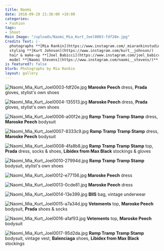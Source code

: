 ```yaml
---
title: Naomi
date: 2018-09-20 21:36:00 +10:00
categories:
- Fashion
tags:
- Shoot
Main Image: "/uploads/Naomi_Mia_Kurt_Joel0003-fdf20e.jpg"
Credits Text: |-
  photographs **[Mia Rankin](https://www.instagram.com/_miarankinstudio/)**
  styling **[Kurt Johnson](https://www.instagram.com/kurt__johnson/)
  hair & make-up **[Joel Babicci](https://www.instagram.com/joel_babicci/)** at **[Company 1](https://www.instagram.com/company1agency/)**
  model **[Naomi Stevens](https://www.instagram.com/naomi__stevens/)** at **[Kult](https://www.instagram.com/kultaustralia/)**
is featured?: false
blurb: Photographs by Mia Rankin
layout: gallery
---
```


![Naomi_Mia_Kurt_Joel0003-fdf20e.jpg](/uploads/Naomi_Mia_Kurt_Joel0003-fdf20e.jpg)
**Maroske Peech** dress, **Prada** gloves, stylist's own shoes

![Naomi_Mia_Kurt_Joel0004-135513.jpg](/uploads/Naomi_Mia_Kurt_Joel0004-135513.jpg)
**Maroske Peech** dress, **Prada** gloves, stylist's own shoes

![Naomi_Mia_Kurt_Joel0006-a00f2e.jpg](/uploads/Naomi_Mia_Kurt_Joel0006-a00f2e.jpg)
**Ramp Tramp Tramp Stamp** dress, **Maroske Peech** bodysuit

![Naomi_Mia_Kurt_Joel0007-8333c9.jpg](/uploads/Naomi_Mia_Kurt_Joel0007-8333c9.jpg)
**Ramp Tramp Tramp Stamp** dress, **Maroske Peech** bodysuit

![Naomi_Mia_Kurt_Joel0008-4fa8b8.jpg](/uploads/Naomi_Mia_Kurt_Joel0008-4fa8b8.jpg)
**Ramp Tramp Tramp Stamp** top, **Prada** dress, socks & shoes, **Libidex from Max Black** stockings & gloves

![Naomi_Mia_Kurt_Joel0010-27994d.jpg](/uploads/Naomi_Mia_Kurt_Joel0010-27994d.jpg)
**Ramp Tramp Tramp Stamp** bodysuit, stylist's own shoes

![Naomi_Mia_Kurt_Joel0012-e77156.jpg](/uploads/Naomi_Mia_Kurt_Joel0012-e77156.jpg)
**Maroske Peech** dress

![Naomi_Mia_Kurt_Joel0013-0cde81.jpg](/uploads/Naomi_Mia_Kurt_Joel0013-0cde81.jpg)
**Maroske Peech** dress

![Naomi_Mia_Kurt_Joel0014-13e399.jpg](/uploads/Naomi_Mia_Kurt_Joel0014-13e399.jpg)
**BIIS** bag, vintage underwear

![Naomi_Mia_Kurt_Joel0015-a7a34d.jpg](/uploads/Naomi_Mia_Kurt_Joel0015-a7a34d.jpg)
**Vetements** top, **Maroske Peech** bodysuit, **Prada** shoes & socks

![Naomi_Mia_Kurt_Joel0016-a1af93.jpg](/uploads/Naomi_Mia_Kurt_Joel0016-a1af93.jpg)
**Vetements** top, **Maroske Peech** bodysuit

![Naomi_Mia_Kurt_Joel0017-95d2da.jpg](/uploads/Naomi_Mia_Kurt_Joel0017-95d2da.jpg)
**Ramp Tramp Tramp Stamp** bodysuit, vintage vest, **Balenciaga** shoes, **Libidex from Max Black** stockings